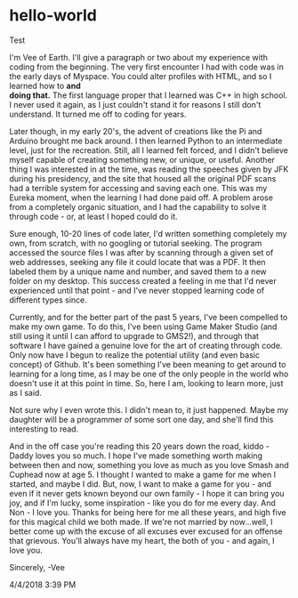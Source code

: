 # hello-world
Test 

I'm Vee of Earth. I'll give a paragraph or two about my experience with coding from the beginning. The very first encounter I had with code was in the early days of Myspace. You could alter profiles with HTML, and so I learned how to <b> and <br> doing that.</b> The first language proper that I learned was C++ in high school. I never used it again, as I just couldn't stand it for reasons I still don't understand. It turned me off to coding for years.

Later though, in my early 20's, the advent of creations like the Pi and Arduino brought me back around. I then learned Python to an intermediate level, just for the recreation. Still, all I learned felt forced, and I didn't believe myself capable of creating something new, or unique, or useful. Another thing I was interested in at the time, was reading the speeches given by JFK during his presidency, and the site that housed all the original PDF scans had a terrible system for accessing and saving each one. This was my Eureka moment, when the learning I had done paid off. A problem arose from a completely organic situation, and I had the capability to solve it through code - or, at least I hoped could do it.

Sure enough, 10-20 lines of code later, I'd written something completely my own, from scratch, with no googling or tutorial seeking. The program accessed the source files I was after by scanning through a given set of web addresses, seeking any file it could locate that was a PDF. It then labeled them by a unique name and number, and saved them to a new folder on my desktop. This success created a feeling in me that I'd never experienced until that point - and I've never stopped learning code of different types since.

Currently, and for the better part of the past 5 years, I've been compelled to make my own game. To do this, I've been using Game Maker Studio (and still using it until I can afford to upgrade to GMS2!), and through that software I have gained a genuine love for the art of creating through code. Only now have I begun to realize the potential utility (and even basic concept) of Github. It's been something I've been meaning to get around to learning for a long time, as I may be one of the only people in the world who doesn't use it at this point in time. So, here I am, looking to learn more, just as I said. 

Not sure why I even wrote this. I didn't mean to, it just happened. Maybe my daughter will be a programmer of some sort one day, and she'll find this interesting to read. 

And in the off case you're reading this 20 years down the road, kiddo - Daddy loves you so much. I hope I've made something worth making between then and now, something you love as much as you love Smash and Cuphead now at age 5. I thought I wanted to make a game for me when I started, and maybe I did. But, now, I want to make a game for you - and even if it never gets known beyond our own family - I hope it can bring you joy, and if I'm lucky, some inspiration - like you do for me every day. And Non - I love you. Thanks for being here for me all these years, and high five for this magical child we both made. If we're not married by now...well, I better come up with the excuse of all excuses ever excused for an offense that grievous. You'll always have my heart, the both of you - and again, I love you.

Sincerely,
-Vee 

4/4/2018 3:39 PM
